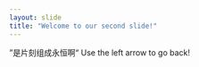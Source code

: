 ```yaml
---
layout: slide
title: "Welcome to our second slide!"
---
```

”是片刻组成永恒啊“
Use the left arrow to go back!
